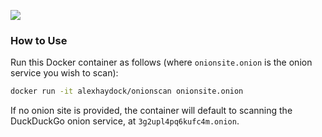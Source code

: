 [![](https://images.microbadger.com/badges/image/alexhaydock/onionscan.svg)](https://microbadger.com/images/alexhaydock/onionscan "Get your own image badge on microbadger.com")

### How to Use
Run this Docker container as follows (where `onionsite.onion` is the onion service you wish to scan):
```sh
docker run -it alexhaydock/onionscan onionsite.onion
```

If no onion site is provided, the container will default to scanning the DuckDuckGo onion service, at `3g2upl4pq6kufc4m.onion`.
